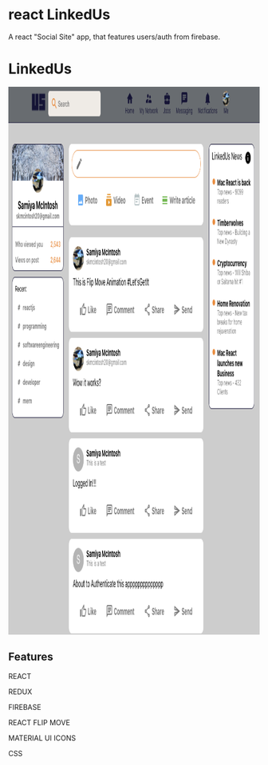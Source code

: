 # react LinkedUs

A react "Social Site" app, that features users/auth from firebase.

<h1>LinkedUs</h1>
  <img src="assets/app.png" width="1100" height="1100" />

## Features

REACT

REDUX

FIREBASE

REACT FLIP MOVE

MATERIAL UI ICONS

CSS
